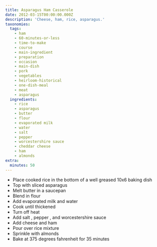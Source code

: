 ```yaml
---
title: Asparagus Ham Casserole
date: 2012-03-15T00:00:00.000Z
description: 'Cheese, ham, rice, asparagus.'
taxonomies:
  tags:
    - ham
    - 60-minutes-or-less
    - time-to-make
    - course
    - main-ingredient
    - preparation
    - occasion
    - main-dish
    - pork
    - vegetables
    - heirloom-historical
    - one-dish-meal
    - meat
    - asparagus
  ingredients:
    - rice
    - asparagus
    - butter
    - flour
    - evaporated milk
    - water
    - salt
    - pepper
    - worcestershire sauce
    - cheddar cheese
    - ham
    - almonds
extra:
  minutes: 50
---
```

 - Place cooked rice in the bottom of a well greased 10x6 baking dish
 - Top with sliced asparagus
 - Melt butter in a saucepan
 - Blend in flour
 - Add evaporated milk and water
 - Cook until thickened
 - Turn off heat
 - Add salt , pepper , and worcestershire sauce
 - Add cheese and ham
 - Pour over rice mixture
 - Sprinkle with almonds
 - Bake at 375 degrees fahrenheit for 35 minutes
